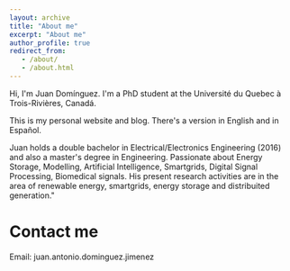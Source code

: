 ```yaml
---
layout: archive
title: "About me"
excerpt: "About me"
author_profile: true
redirect_from: 
   - /about/
   - /about.html
---
```


Hi, I'm Juan Domínguez. I'm a PhD student at the Université du Quebec à Trois-Rivières, Canadá.

This is my personal website and blog. There's a version in English and in Español.

Juan holds a double bachelor in Electrical/Electronics Engineering (2016) and also a master's degree in Engineering. Passionate about Energy Storage, Modelling, Artificial Intelligence, Smartgrids, Digital Signal Processing, Biomedical signals. His present research activities are in the area of renewable energy, smartgrids, energy storage and distribuited generation."

Contact me
======

Email: juan.antonio.dominguez.jimenez
